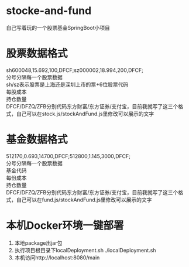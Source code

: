 # stocke-and-fund
自己写着玩的一个股票基金SpringBoot小项目
# 股票数据格式
sh600048,15.692,100,DFCF;sz000002,18.994,200,DFCF;
<br>
分号分隔每一个股票数据
<br>
sh/sz表示股票是上海还是深圳上市的票+6位股票代码
<br>
每股成本
<br>
持仓数量
<br>
DFCF/DFZQ/ZFB分别代码东方财富/东方证券/支付宝，目前我就写了这三个格式，自己可以在stock.js/stockAndFund.js里修改可以展示的文字
<br>
# 基金数据格式
512170,0.693,14700,DFCF;512800,1.145,3000,DFCF;
<br>
分号分隔每一个股票数据
<br>
基金代码
<br>
每份成本
<br>
持仓数量
<br>
DFCF/DFZQ/ZFB分别代码东方财富/东方证券/支付宝，目前我就写了这三个格式，自己可以在fund.js/stockAndFund.js里修改可以展示的文字
<br>

# 本机Docker环境一键部署
1. 本地package出jar包
2. 执行项目根目录下localDeployment.sh
./localDeployment.sh
3. 本机访问http://localhost:8080/main
